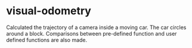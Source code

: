 # visual-odometry
Calculated the trajectory of a camera inside a moving car. The car circles around a block. Comparisons between pre-defined function and user defined functions are also made.
